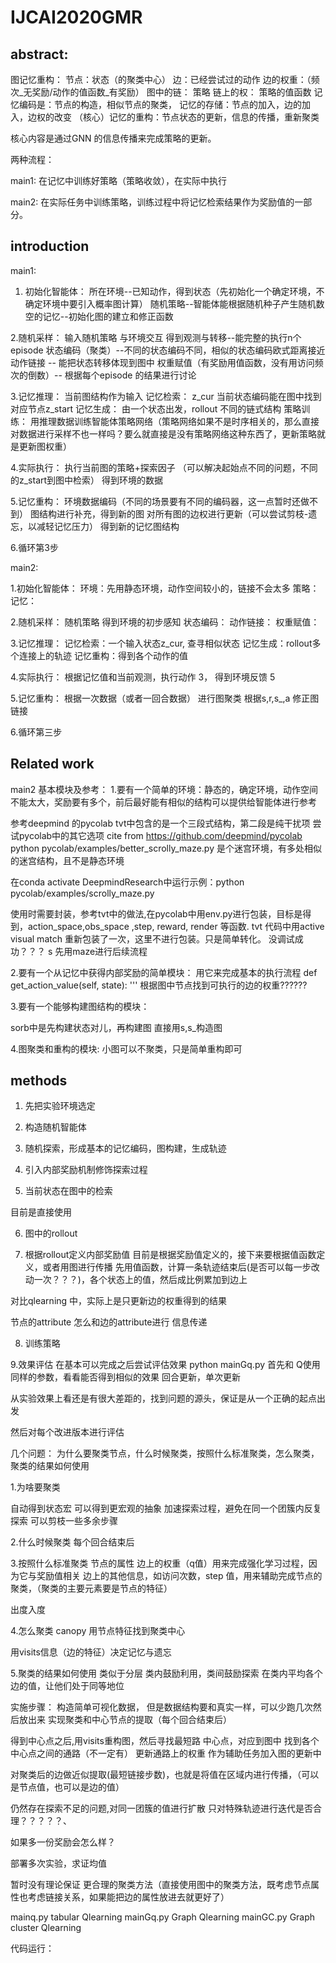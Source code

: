 # IJCAI2020GMR

## abstract:

图记忆重构：
    节点：状态（的聚类中心）
    边：已经尝试过的动作
    边的权重：（频次_无奖励/动作的值函数_有奖励）
    图中的链： 策略
    链上的权： 策略的值函数
    记忆编码是：节点的构造，相似节点的聚类，
    记忆的存储：节点的加入，边的加入，边权的改变
    （核心）记忆的重构：节点状态的更新，信息的传播，重新聚类

核心内容是通过GNN 的信息传播来完成策略的更新。

两种流程：

main1: 在记忆中训练好策略（策略收敛），在实际中执行
    
main2: 在实际任务中训练策略，训练过程中将记忆检索结果作为奖励值的一部分。

## introduction

main1:

1. 初始化智能体：
    所在环境--已知动作，得到状态（先初始化一个确定环境，不确定环境中要引入概率图计算）
    随机策略--智能体能根据随机种子产生随机数
    空的记忆--初始化图的建立和修正函数


2.随机采样：
    输入随机策略
    与环境交互 
    得到观测与转移--能完整的执行n个episode
    状态编码（聚类）--不同的状态编码不同，相似的状态编码欧式距离接近
    动作链接 -- 能把状态转移体现到图中
    权重赋值（有奖励用值函数，没有用访问频次的倒数）-- 根据每个episode 的结果进行讨论

3.记忆推理：
    当前图结构作为输入
    记忆检索： z_cur 当前状态编码能在图中找到对应节点z_start
    记忆生成： 由一个状态出发，rollout 不同的链式结构
    策略训练： 用推理数据训练智能体策略网络（策略网络如果不是时序相关的，那么直接对数据进行采样不也一样吗？要么就直接是没有策略网络这种东西了，更新策略就是更新图权重）

4.实际执行：
    执行当前图的策略+探索因子
    （可以解决起始点不同的问题，不同的z_start到图中检索）
    得到环境的数据

5.记忆重构：
    环境数据编码（不同的场景要有不同的编码器，这一点暂时还做不到）
    图结构进行补充，得到新的图
    对所有图的边权进行更新（可以尝试剪枝-遗忘，以减轻记忆压力）
    得到新的记忆图结构

6.循环第3步


main2:

1.初始化智能体：
    环境：先用静态环境，动作空间较小的，链接不会太多
    策略：
    记忆：

2.随机采样：
    随机策略
    得到环境的初步感知
    状态编码：
    动作链接：
    权重赋值：

3.记忆推理：
    记忆检索：一个输入状态z_cur, 查寻相似状态
    记忆生成：rollout多个连接上的轨迹
    记忆重构：得到各个动作的值

4.实际执行：
    根据记忆值和当前观测，执行动作
    3，
    得到环境反馈
    5

5.记忆重构：
    根据一次数据（或者一回合数据）
    进行图聚类
    根据s,r,s_,a 修正图链接

6.循环第三步

## Related work

main2 基本模块及参考：
1.要有一个简单的环境：静态的，确定环境，动作空间不能太大，奖励要有多个，前后最好能有相似的结构可以提供给智能体进行参考

参考deepmind 的pycolab
tvt中包含的是一个三段式结构，第二段是纯干扰项
尝试pycolab中的其它选项 cite from https://github.com/deepmind/pycolab
 python pycolab/examples/better_scrolly_maze.py 是个迷宫环境，有多处相似的迷宫结构，且不是静态环境

在conda activate DeepmindResearch中运行示例：python pycolab/examples/scrolly_maze.py 

使用时需要封装，参考tvt中的做法,在pycolab中用env.py进行包装，目标是得到，action_space,obs_space ,step, reward, render 等函数. tvt 代码中用active visual match 重新包装了一次，这里不进行包装。只是简单转化。
没调试成功？？？
s
先用maze进行后续流程

2.要有一个从记忆中获得内部奖励的简单模块：
用它来完成基本的执行流程
    def get_action_value(self, state):
        '''
        根据图中节点找到可执行的边的权重??????


3.要有一个能够构建图结构的模块：

sorb中是先构建状态对儿，再构建图
直接用s,s_构造图



4.图聚类和重构的模块:
小图可以不聚类，只是简单重构即可

## methods

1. 先把实验环境选定

2. 构造随机智能体

3. 随机探索，形成基本的记忆编码，图构建，生成轨迹

4. 引入内部奖励机制修饰探索过程

5. 当前状态在图中的检索

目前是直接使用

6. 图中的rollout 


7. 根据rollout定义内部奖励值
目前是根据奖励值定义的，接下来要根据值函数定义，或者用图进行传播
先用值函数，计算一条轨迹结束后(是否可以每一步改动一次？？？)，各个状态上的值，然后成比例累加到边上

对比qlearning 中，实际上是只更新边的权重得到的结果

节点的attribute 怎么和边的attribute进行 信息传递

8. 训练策略

9.效果评估 
在基本可以完成之后尝试评估效果
python mainGq.py
首先和  Q使用同样的参数，看看能否得到相似的效果
回合更新，单次更新

从实验效果上看还是有很大差距的，找到问题的源头，保证是从一个正确的起点出发

然后对每个改进版本进行评估

几个问题：
为什么要聚类节点，什么时候聚类，按照什么标准聚类，怎么聚类，聚类的结果如何使用

1.为啥要聚类

自动得到状态宏
可以得到更宏观的抽象
加速探索过程，避免在同一个团簇内反复探索
可以剪枝一些多余步骤

2.什么时候聚类
每个回合结束后

3.按照什么标准聚类
节点的属性
边上的权重（q值）用来完成强化学习过程，因为它与奖励值相关
边上的其他信息，如访问次数，step 值，用来辅助完成节点的聚类，（聚类的主要元素要是节点的特征）

出度入度

4.怎么聚类
canopy
用节点特征找到聚类中心

用visits信息（边的特征）决定记忆与遗忘



5.聚类的结果如何使用
类似于分层
类内鼓励利用，类间鼓励探索
在类内平均各个边的值，让他们处于同等地位


实施步骤：
构造简单可视化数据，
但是数据结构要和真实一样，可以少跑几次然后放出来
实现聚类和中心节点的提取（每个回合结束后）

得到中心点之后,用visits重构图，然后寻找最短路
中心点，对应到图中
找到各个中心点之间的通路（不一定有）
更新通路上的权重
作为辅助任务加入图的更新中

对聚类后的边做近似提取(最短链接步数)，也就是将值在区域内进行传播，（可以是节点值，也可以是边的值）

仍然存在探索不足的问题,对同一团簇的值进行扩散
只对特殊轨迹进行迭代是否合理？？？？？、

如果多一份奖励会怎么样？


部署多次实验，求证均值

暂时没有理论保证
更合理的聚类方法（直接使用图中的聚类方法，既考虑节点属性也考虑链接关系，如果能把边的属性放进去就更好了）

mainq.py tabular Qlearning
mainGq.py Graph Qlearning
mainGC.py Graph cluster Qlearning


代码运行：

